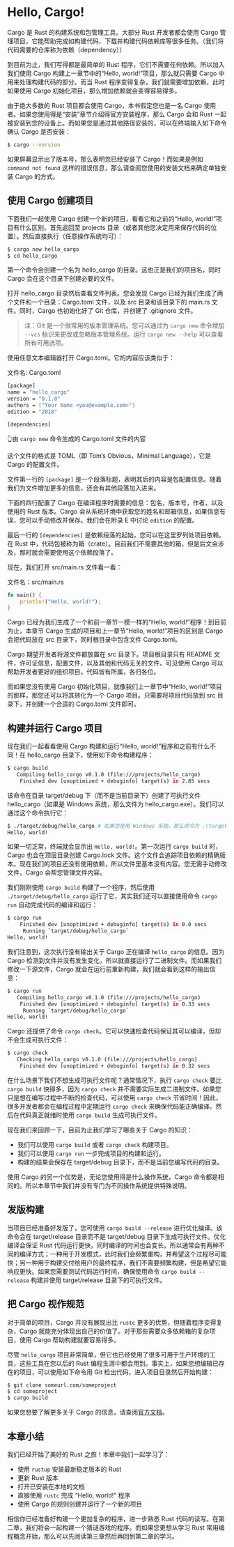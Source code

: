 # Hello, Cargo!

Cargo 是 Rust 的构建系统和包管理工具。大部分 Rust 开发者都会使用 Cargo 管理项目，它能帮助完成如构建代码、下载并构建代码依赖库等很多任务。（我们将代码需要的仓库称为依赖（dependency））

到目前为止，我们写得都是最简单的 Rust 程序，它们不需要任何依赖。所以加入我们使用 Cargo 构建上一章节中的“Hello, world!”项目，那么就只需要 Cargo 中用来处理构建代码的部分。而当 Rust 程序变得复杂，我们就需要增加依赖，此时如果使用 Cargo 初始化项目，那么增加依赖就会变得容易得多。

由于绝大多数的 Rust 项目都会使用 Cargo，本书假定您也是一名 Cargo 使用者。如果您使用得是“安装”章节介绍得官方安装程序，那么 Cargo 会和 Rust 一起被安装到您的设备上。而如果您是通过其他路径安装的，可以在终端输入如下命令确认 Cargo 是否安装：

```sh
$ cargo --version
```

如果屏幕显示出了版本号，那么表明您已经安装了 Cargo！而如果是例如 `command not found` 这样的错误信息，那么请查阅您使用的安装文档来确定单独安装 Cargo 的方式。

## 使用 Cargo 创建项目

下面我们一起使用 Cargo 创建一个新的项目，看看它和之前的“Hello, world!”项目有什么区别。首先返回至 projects 目录（或者其他您决定用来保存代码的位置）。然后直接执行（任意操作系统均可）：

```sh
$ cargo new hello_cargo
$ cd hello_cargo
```

第一个命令会创建一个名为 hello_cargo 的目录。这也正是我们的项目名，同时 Cargo 会在这个目录下创建必要的文件。

打开 hello_cargo 目录然后查看文件列表。您会发现 Cargo 已经为我们生成了两个文件和一个目录：Cargo.toml 文件，以及 src 目录和该目录下的 main.rs 文件。同时，Cargo 也初始化好了 Git 仓库，并创建了 .gitignore 文件。

> 注：Git 是一个很常用的版本管理系统。您可以通过为 `cargo new` 命令增加 `--vcs` 标识来更改或忽略版本管理系统。运行 `cargo new --help` 可以查看所有可用选项。

使用任意文本编辑器打开 Cargo.toml。它的内容应该类似于：

文件名: Cargo.toml

```sh
[package]
name = "hello_cargo"
version = "0.1.0"
authors = ["Your Name <you@example.com>"]
edition = "2018"

[dependencies]
```

👆由 `cargo new` 命令生成的 Cargo.toml 文件的内容

这个文件的格式是 TOML（即 Tom’s Obvious，Minimal Language），它是 Cargo 的配置文件。

文件第一行的 `[package]` 是一个段落标题，表明其后的内容是包配置信息。随着我们为文件增加更多的信息，还会有其他段落加入进来。

下面的四行配置了 Cargo 在编译程序时需要的信息：包名，版本号，作者，以及使用的 Rust 版本。Cargo 会从系统环境中获取您的姓名和邮箱信息，如果信息有误，您可以手动修改并保存。我们会在附录 E 中讨论 `edition` 的配置。

最后一行的 `[dependencies]` 是依赖段落的起始，您可以在这里罗列处项目依赖。在 Rust 中，代码包被称为箱（crate）。目前我们不需要其他的箱，但是后文会涉及，那时就会需要使用这个依赖段落了。

现在，我们打开 src/main.rs 文件看一看：

文件名：src/main.rs

```rs
fn main() {
    println!("Hello, world!");
}
```

Cargo 已经为我们生成了一个和前一章节一模一样的“Hello, world!”程序！到目前为止，本章节 Cargo 生成的项目和上一章节“Hello, world!”项目的区别是 Cargo 会把代码放在 src 目录下，同时根目录中包含文件 Cargo.toml。

Cargo 期望开发者将源文件都放置在 src 目录下。项目根目录只有 README 文件，许可证信息，配置文件，以及其他和代码无关的文件。可见使用 Cargo 可以帮助开发者更好的组织项目。代码皆有所属，各归各位。

而如果您没有使用 Cargo 初始化项目，就像我们上一章节中“Hello, world!”项目的那样，那您还可以将其转化为一个 Cargo 项目。只需要将项目代码放到 src 目录下，并创建一个合适的 Cargo.toml 文件即可。

## 构建并运行 Cargo 项目

现在我们一起看看使用 Cargo 构建和运行“Hello, world!”程序和之前有什么不同！在 hello_cargo 目录下，使用如下命令构建程序：

```sh
$ cargo build
   Compiling hello_cargo v0.1.0 (file:///projects/hello_cargo)
    Finished dev [unoptimized + debuginfo] target(s) in 2.85 secs
```

该命令在目录 target/debug 下（而不是当前目录下）创建了可执行文件 hello_cargo（如果是 Windows 系统，那么文件为 hello_cargo.exe）。我们可以通过这个命令执行它：

```sh
$ ./target/debug/hello_cargo # 如果您使用 Windows 系统，那么命令为 .\target\debug\hello_cargo.exe
Hello, world!
```

如果一切正常，终端就会显示出 `Hello, world!`。第一次运行 `cargo build` 时，Cargo 也会在顶层目录创建 Cargo.lock 文件。这个文件会追踪项目依赖的精确版本。现在我们的项目还没有使用依赖，所以文件里基本没有内容。您无需手动修改文件，Cargo 会帮您管理文件内容。

我们刚刚使用 `cargo build` 构建了一个程序，然后使用 `./target/debug/hello_cargo` 运行了它，其实我们还可以直接使用命令 `cargo run` 自动完成代码的编译和运行：

```sh
$ cargo run
    Finished dev [unoptimized + debuginfo] target(s) in 0.0 secs
     Running `target/debug/hello_cargo`
Hello, world!
```

我们注意到，这次执行没有输出关于 Cargo 正在编译 `hello_cargo` 的信息。因为 Cargo 检测到文件并没有发生变化，所以就直接运行了二进制文件。而如果我们修改一下源文件，Cargo 就会在运行前重新构建，我们就会看到这样的输出信息：

```sh
$ cargo run
   Compiling hello_cargo v0.1.0 (file:///projects/hello_cargo)
    Finished dev [unoptimized + debuginfo] target(s) in 0.33 secs
     Running `target/debug/hello_cargo`
Hello, world!
```

Cargo 还提供了命令 `cargo check`。它可以快速检查代码保证其可以编译，但却不会生成可执行文件：

```sh
$ cargo check
   Checking hello_cargo v0.1.0 (file:///projects/hello_cargo)
    Finished dev [unoptimized + debuginfo] target(s) in 0.32 secs
```

在什么场景下我们不想生成可执行文件呢？通常情况下，执行 `cargo check` 要比 `cargo build` 快得多，因为 `cargo check` 并不需要实际生成二进制文件。如果您只是想在编写过程中不断的检查代码，可以使用 `cargo check` 节省时间！因此，很多开发者都会在编程过程中定期运行 `cargo check` 来确保代码能正确编译。然后在代码真正就绪时使用 `cargo build` 生成可执行文件。

现在我们来回顾一下，目前为止我们学习了哪些关于 Cargo 的知识：

* 我们可以使用 `cargo build` 或者 `cargo check` 构建项目。
* 我们可以使用 `cargo run` 一步完成项目的构建和运行。
* 构建的结果会保存在 target/debug 目录下，而不是当前您编写代码的目录。

使用 Cargo 的另一个优势是，无论您使用得是什么操作系统，Cargo 命令都是相同的。所以本章节中我们并没有专门为不同操作系统提供特殊说明。

## 发版构建

当项目已经准备好发版了，您可使用 `cargo build --release` 进行优化编译。该命令会在 target/release 目录而不是 target/debug 目录下生成可执行文件。优化编译会保证 Rust 代码运行更快，同时编译的时间也会变长。所以通常会有两种不同的编译方式；一种用于开发模式，此时我们会频繁重构，并希望这个过程尽可能快；另一种用于构建交付给用户的最终程序，我们不需要频繁构建，但是希望它能响应更快。如果您需要测试代码运行时间，确保使用命令 `cargo build --release` 构建并使用 target/release 目录下的可执行文件。

## 把 Cargo 视作规范

对于简单的项目，Cargo 并没有展现出比 `rustc` 更多的优势，但随着程序变得复杂，Cargo 就能充分体现出自己的价值了。对于那些需要众多依赖箱的复杂项目，使用 Cargo 帮助构建就要容易得多。

尽管 `hello_cargo` 项目非常简单，但它也已经使用了很多可用于生产环境的工具，这些工具在您以后的 Rust 编程生涯中都会用到。事实上，如果您想编辑已存在的项目，可以使用如下命令用 Git 检出代码，进入项目目录然后开始构建：

```sh
$ git clone someurl.com/someproject
$ cd someproject
$ cargo build
```

如果您想要了解更多关于 Cargo 的信息，请查阅[官方文档](https://doc.rust-lang.org/cargo/)。

## 本章小结

我们已经开始了美好的 Rust 之旅！本章中我们一起学习了：

* 使用 `rustup` 安装最新稳定版本的 Rust
* 更新 Rust 版本
* 打开已安装在本地的文档
* 直接使用 `rustc` 完成 “Hello, world!” 程序
* 使用 Cargo 的规则创建并运行了一个新的项目

相信你已经准备好构建一个更加复杂的程序，进一步熟悉 Rust 代码的读写。在第二章，我们将会一起构建一个猜谜游戏的程序。而如果您更想从学习 Rust 常用编程概念开始，那么可以先阅读第三章然后再回到第二章的学习。
